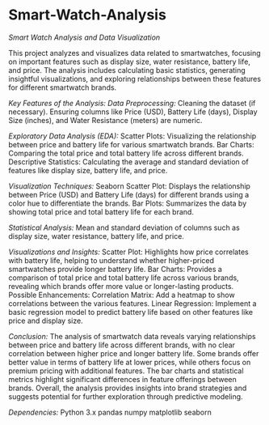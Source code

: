 # Smart-Watch-Analysis
*Smart Watch Analysis and Data Visualization*

This project analyzes and visualizes data related to smartwatches, focusing on important features such as display size, water resistance, battery life, and price. The analysis includes calculating basic statistics, generating insightful visualizations, and exploring relationships between these features for different smartwatch brands.

*Key Features of the Analysis:*
*Data Preprocessing:*
Cleaning the dataset (if necessary).
Ensuring columns like Price (USD), Battery Life (days), Display Size (inches), and Water Resistance (meters) are numeric.

*Exploratory Data Analysis (EDA):*
Scatter Plots: 
Visualizing the relationship between price and battery life for various smartwatch brands.
Bar Charts: 
Comparing the total price and total battery life across different brands.
Descriptive Statistics: 
Calculating the average and standard deviation of features like display size, battery life, and price.

*Visualization Techniques:*
Seaborn Scatter Plot: 
Displays the relationship between Price (USD) and Battery Life (days) for different brands using a color hue to differentiate the brands.
Bar Plots: 
Summarizes the data by showing total price and total battery life for each brand.

*Statistical Analysis:*
Mean and standard deviation of columns such as display size, water resistance, battery life, and price.

*Visualizations and Insights:*
Scatter Plot: Highlights how price correlates with battery life, helping to understand whether higher-priced smartwatches provide longer battery life.
Bar Charts: Provides a comparison of total price and total battery life across various brands, revealing which brands offer more value or longer-lasting products.
Possible Enhancements:
Correlation Matrix: Add a heatmap to show correlations between the various features.
Linear Regression: Implement a basic regression model to predict battery life based on other features like price and display size.

*Conclusion:*
The analysis of smartwatch data reveals varying relationships between price and battery life across different brands, with no clear correlation between higher price and longer battery life. Some brands offer better value in terms of battery life at lower prices, while others focus on premium pricing with additional features. The bar charts and statistical metrics highlight significant differences in feature offerings between brands. Overall, the analysis provides insights into brand strategies and suggests potential for further exploration through predictive modeling.

*Dependencies:*
Python 3.x
pandas
numpy
matplotlib
seaborn
